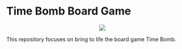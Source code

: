 <h1>Time Bomb Board Game</h1>
<p align="center">
  <img src="https://www.biboun.com/wp-content/uploads/2017/03/65410cf5194a657eaa99aab93ebb0e7d5a6e.png">
</p>


This repository focuses on bring to life the board game Time Bomb.
